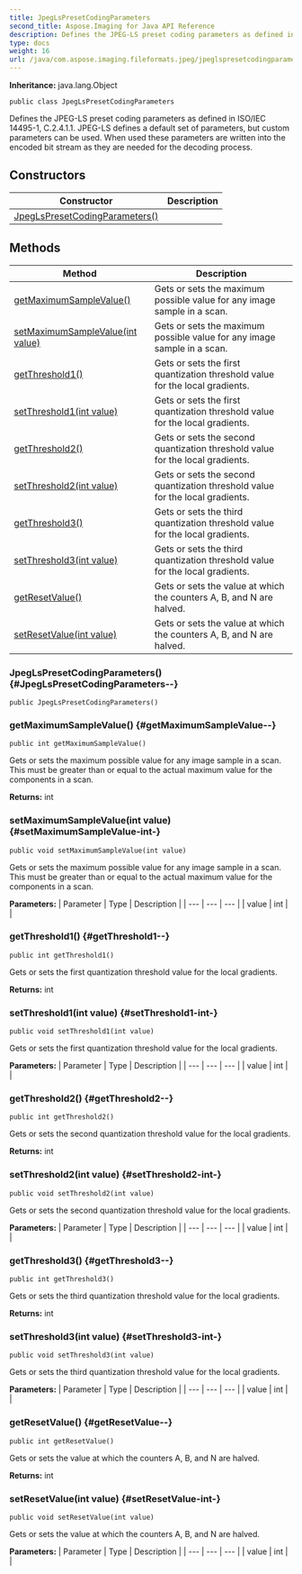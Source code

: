 ```yaml
---
title: JpegLsPresetCodingParameters
second_title: Aspose.Imaging for Java API Reference
description: Defines the JPEG-LS preset coding parameters as defined in ISO/IEC 14495-1 C.2.4.1.1.
type: docs
weight: 16
url: /java/com.aspose.imaging.fileformats.jpeg/jpeglspresetcodingparameters/
---
```

**Inheritance:**
java.lang.Object
```
public class JpegLsPresetCodingParameters
```

Defines the JPEG-LS preset coding parameters as defined in ISO/IEC 14495-1, C.2.4.1.1. JPEG-LS defines a default set of parameters, but custom parameters can be used. When used these parameters are written into the encoded bit stream as they are needed for the decoding process.
## Constructors

| Constructor | Description |
| --- | --- |
| [JpegLsPresetCodingParameters()](#JpegLsPresetCodingParameters--) |  |
## Methods

| Method | Description |
| --- | --- |
| [getMaximumSampleValue()](#getMaximumSampleValue--) | Gets or sets the maximum possible value for any image sample in a scan. |
| [setMaximumSampleValue(int value)](#setMaximumSampleValue-int-) | Gets or sets the maximum possible value for any image sample in a scan. |
| [getThreshold1()](#getThreshold1--) | Gets or sets the first quantization threshold value for the local gradients. |
| [setThreshold1(int value)](#setThreshold1-int-) | Gets or sets the first quantization threshold value for the local gradients. |
| [getThreshold2()](#getThreshold2--) | Gets or sets the second quantization threshold value for the local gradients. |
| [setThreshold2(int value)](#setThreshold2-int-) | Gets or sets the second quantization threshold value for the local gradients. |
| [getThreshold3()](#getThreshold3--) | Gets or sets the third quantization threshold value for the local gradients. |
| [setThreshold3(int value)](#setThreshold3-int-) | Gets or sets the third quantization threshold value for the local gradients. |
| [getResetValue()](#getResetValue--) | Gets or sets the value at which the counters A, B, and N are halved. |
| [setResetValue(int value)](#setResetValue-int-) | Gets or sets the value at which the counters A, B, and N are halved. |
### JpegLsPresetCodingParameters() {#JpegLsPresetCodingParameters--}
```
public JpegLsPresetCodingParameters()
```


### getMaximumSampleValue() {#getMaximumSampleValue--}
```
public int getMaximumSampleValue()
```


Gets or sets the maximum possible value for any image sample in a scan. This must be greater than or equal to the actual maximum value for the components in a scan.

**Returns:**
int
### setMaximumSampleValue(int value) {#setMaximumSampleValue-int-}
```
public void setMaximumSampleValue(int value)
```


Gets or sets the maximum possible value for any image sample in a scan. This must be greater than or equal to the actual maximum value for the components in a scan.

**Parameters:**
| Parameter | Type | Description |
| --- | --- | --- |
| value | int |  |

### getThreshold1() {#getThreshold1--}
```
public int getThreshold1()
```


Gets or sets the first quantization threshold value for the local gradients.

**Returns:**
int
### setThreshold1(int value) {#setThreshold1-int-}
```
public void setThreshold1(int value)
```


Gets or sets the first quantization threshold value for the local gradients.

**Parameters:**
| Parameter | Type | Description |
| --- | --- | --- |
| value | int |  |

### getThreshold2() {#getThreshold2--}
```
public int getThreshold2()
```


Gets or sets the second quantization threshold value for the local gradients.

**Returns:**
int
### setThreshold2(int value) {#setThreshold2-int-}
```
public void setThreshold2(int value)
```


Gets or sets the second quantization threshold value for the local gradients.

**Parameters:**
| Parameter | Type | Description |
| --- | --- | --- |
| value | int |  |

### getThreshold3() {#getThreshold3--}
```
public int getThreshold3()
```


Gets or sets the third quantization threshold value for the local gradients.

**Returns:**
int
### setThreshold3(int value) {#setThreshold3-int-}
```
public void setThreshold3(int value)
```


Gets or sets the third quantization threshold value for the local gradients.

**Parameters:**
| Parameter | Type | Description |
| --- | --- | --- |
| value | int |  |

### getResetValue() {#getResetValue--}
```
public int getResetValue()
```


Gets or sets the value at which the counters A, B, and N are halved.

**Returns:**
int
### setResetValue(int value) {#setResetValue-int-}
```
public void setResetValue(int value)
```


Gets or sets the value at which the counters A, B, and N are halved.

**Parameters:**
| Parameter | Type | Description |
| --- | --- | --- |
| value | int |  |

